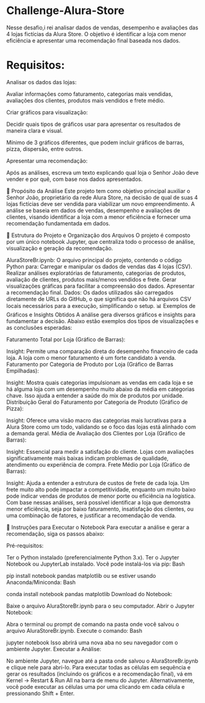 # Challenge-Alura-Store
Nesse desafio,i rei analisar dados de vendas, desempenho e avaliações das 4 lojas fictícias da Alura Store. O objetivo é identificar a loja com menor eficiência e apresentar uma recomendação final baseada nos dados.
# Requisitos:

Analisar os dados das lojas:

Avaliar informações como faturamento, categorias mais vendidas, avaliações dos clientes, produtos mais vendidos e frete médio.

Criar gráficos para visualização:

Decidir quais tipos de gráficos usar para apresentar os resultados de maneira clara e visual.

Mínimo de 3 gráficos diferentes, que podem incluir gráficos de barras, pizza, dispersão, entre outros.

Apresentar uma recomendação:

Após as análises, escreva um texto explicando qual loja o Senhor João deve vender e por quê, com base nos dados apresentados.

🎯 Propósito da Análise
Este projeto tem como objetivo principal auxiliar o Senhor João, proprietário da rede Alura Store, na decisão de qual de suas 4 lojas fictícias deve ser vendida para viabilizar um novo empreendimento. A análise se baseia em dados de vendas, desempenho e avaliações de clientes, visando identificar a loja com a menor eficiência e fornecer uma recomendação fundamentada em dados.

📁 Estrutura do Projeto e Organização dos Arquivos
O projeto é composto por um único notebook Jupyter, que centraliza todo o processo de análise, visualização e geração da recomendação.

AluraStoreBr.ipynb: O arquivo principal do projeto, contendo o código Python para:
Carregar e manipular os dados de vendas das 4 lojas (CSV).
Realizar análises exploratórias de faturamento, categorias de produtos, avaliação de clientes, produtos mais/menos vendidos e frete.
Gerar visualizações gráficas para facilitar a compreensão dos dados.
Apresentar a recomendação final.
Dados: Os dados utilizados são carregados diretamente de URLs do GitHub, o que significa que não há arquivos CSV locais necessários para a execução, simplificando o setup.
📊 Exemplos de Gráficos e Insights Obtidos
A análise gera diversos gráficos e insights para fundamentar a decisão. Abaixo estão exemplos dos tipos de visualizações e as conclusões esperadas:

Faturamento Total por Loja (Gráfico de Barras):

Insight: Permite uma comparação direta do desempenho financeiro de cada loja. A loja com o menor faturamento é um forte candidato à venda.
Faturamento por Categoria de Produto por Loja (Gráfico de Barras Empilhadas):

Insight: Mostra quais categorias impulsionam as vendas em cada loja e se há alguma loja com um desempenho muito abaixo da média em categorias chave. Isso ajuda a entender a saúde do mix de produtos por unidade.
Distribuição Geral do Faturamento por Categoria de Produto (Gráfico de Pizza):

Insight: Oferece uma visão macro das categorias mais lucrativas para a Alura Store como um todo, validando se o foco das lojas está alinhado com a demanda geral.
Média de Avaliação dos Clientes por Loja (Gráfico de Barras):

Insight: Essencial para medir a satisfação do cliente. Lojas com avaliações significativamente mais baixas indicam problemas de qualidade, atendimento ou experiência de compra.
Frete Médio por Loja (Gráfico de Barras):

Insight: Ajuda a entender a estrutura de custos de frete de cada loja. Um frete muito alto pode impactar a competitividade, enquanto um muito baixo pode indicar vendas de produtos de menor porte ou eficiência na logística.
Com base nessas análises, será possível identificar a loja que demonstra menor eficiência, seja por baixo faturamento, insatisfação dos clientes, ou uma combinação de fatores, e justificar a recomendação de venda.

🚀 Instruções para Executar o Notebook
Para executar a análise e gerar a recomendação, siga os passos abaixo:

Pré-requisitos:

Ter o Python instalado (preferencialmente Python 3.x).
Ter o Jupyter Notebook ou JupyterLab instalado. Você pode instalá-los via pip:
Bash

pip install notebook pandas matplotlib
ou se estiver usando Anaconda/Miniconda:
Bash

conda install notebook pandas matplotlib
Download do Notebook:

Baixe o arquivo AluraStoreBr.ipynb para o seu computador.
Abrir o Jupyter Notebook:

Abra o terminal ou prompt de comando na pasta onde você salvou o arquivo AluraStoreBr.ipynb.
Execute o comando:
Bash

jupyter notebook
Isso abrirá uma nova aba no seu navegador com o ambiente Jupyter.
Executar a Análise:

No ambiente Jupyter, navegue até a pasta onde salvou o AluraStoreBr.ipynb e clique nele para abri-lo.
Para executar todas as células em sequência e gerar os resultados (incluindo os gráficos e a recomendação final), vá em Kernel -> Restart & Run All na barra de menu do Jupyter.
Alternativamente, você pode executar as células uma por uma clicando em cada célula e pressionando Shift + Enter.

